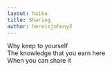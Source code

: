 ```yaml
---
layout: haiku
title: Sharing
author: hereisjohnny2
---
```

Why keep to yourself<br>
The knowledge that you earn here<br>
When you can share it<br>
